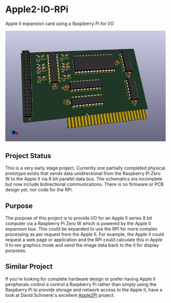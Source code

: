 # Apple2-IO-RPi
Apple II expansion card using a Raspberry Pi for I/O

![Image of Board](/Hardware/Apple2IORPi.jpg)

## Project Status
This is a very early stage project. Currently one partially completed physical prototype exists that sends data unidirectional from the Raspberry Pi Zero W to the Apple II via 8 bit parallel data bus. The schematics are incomplete but now include bidirectional communications. There is no firmware or PCB design yet, nor code for the RPi.

## Purpose
The purpose of this project is to provide I/O for an Apple II series 8 bit computer via a Raspberry Pi Zero W which is powered by the Apple II expansion bus. This could be expanded to use the RPi for more complex processing as per request from the Apple II. For example, the Apple II could request a web page or application and the RPi could calculate this in Apple II hi-res graphics mode and send the image data back to the II for display purposes.

## Similar Project
If you're looking for complete hardware design or prefer having Apple II peripherals control a control a Raspberry Pi rather than simply using the Raspberry Pi to provide storage and network access to the Apple II, have a look at David Schmenk's excellent [Apple2Pi](https://github.com/dschmenk/apple2pi) project.  
